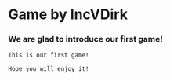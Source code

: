 # Game by IncVDirk
### 	We are glad to introduce our first game!
	This is our first game!

	Hope you will enjoy it!
